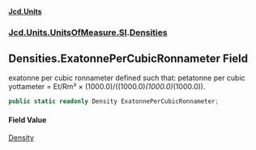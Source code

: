 #### [Jcd.Units](index.md 'index')

### [Jcd.Units.UnitsOfMeasure.SI](Jcd.Units.UnitsOfMeasure.SI.md 'Jcd.Units.UnitsOfMeasure.SI').[Densities](Densities.md 'Jcd.Units.UnitsOfMeasure.SI.Densities')

## Densities.ExatonnePerCubicRonnameter Field

exatonne per cubic ronnameter defined such that: petatonne per cubic yottameter = Et/Rm³ ×
(1000.0)/((1000.0)*(1000.0)*(1000.0)).

```csharp
public static readonly Density ExatonnePerCubicRonnameter;
```

#### Field Value

[Density](Density.md 'Jcd.Units.UnitTypes.Density')